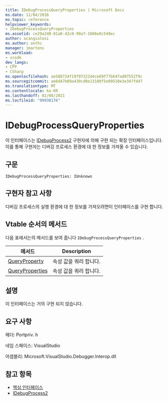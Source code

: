 ```yaml
---
title: IDebugProcessQueryProperties | Microsoft Docs
ms.date: 11/04/2016
ms.topic: reference
helpviewer_keywords:
- IDebugProcessQueryProperties
ms.assetid: ce29a248-81a0-42c0-99a7-1606e8c548ec
author: acangialosi
ms.author: anthc
manager: jmartens
ms.workload:
- vssdk
dev_langs:
- CPP
- CSharp
ms.openlocfilehash: ae588724f19f9722244ce69f77b64fad07552f9c
ms.sourcegitcommit: ae6d47b09a439cd0e13180f5e89510e3e347fd47
ms.translationtype: MT
ms.contentlocale: ko-KR
ms.lasthandoff: 02/08/2021
ms.locfileid: "99938176"
---
```

# <a name="idebugprocessqueryproperties"></a>IDebugProcessQueryProperties
이 인터페이스는 [IDebugProcess2](../../../extensibility/debugger/reference/idebugprocess2.md) 구현자에 의해 구현 되는 확장 인터페이스입니다. 이를 통해 구현자는 디버깅 프로세스 환경에 대 한 정보를 가져올 수 있습니다.

## <a name="syntax"></a>구문

```
IDebugProcessQueryProperties: IUnknown
```

## <a name="notes-for-implementers"></a>구현자 참고 사항
 디버깅 프로세스의 실행 환경에 대 한 정보를 가져오려면이 인터페이스를 구현 합니다.

## <a name="methods-in-vtable-order"></a>Vtable 순서의 메서드
 다음 표에서는의 메서드를 보여 줍니다 `IDebugProcessQueryProperties` .

|메서드|Description|
|------------|-----------------|
|[QueryProperty](../../../extensibility/debugger/reference/idebugprocessqueryproperties-queryproperty.md)|속성 값을 쿼리 합니다.|
|[QueryProperties](../../../extensibility/debugger/reference/idebugprocessqueryproperties-queryproperties.md)|속성 값을 쿼리 합니다.|

## <a name="remarks"></a>설명
 이 인터페이스는 거의 구현 되지 않습니다.

## <a name="requirements"></a>요구 사항
 헤더: Portpriv. h

 네임 스페이스: VisualStudio

 어셈블리: Microsoft.VisualStudio.Debugger.Interop.dll

## <a name="see-also"></a>참고 항목
- [핵심 인터페이스](../../../extensibility/debugger/reference/core-interfaces.md)
- [IDebugProcess2](../../../extensibility/debugger/reference/idebugprocess2.md)
